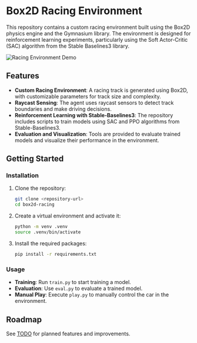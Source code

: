 # Box2D Racing Environment

This repository contains a custom racing environment built using the Box2D physics engine and the Gymnasium library. The environment is designed for reinforcement learning experiments, particularly using the Soft Actor-Critic (SAC) algorithm from the Stable Baselines3 library.

![Racing Environment Demo](racer.gif)

## Features

- **Custom Racing Environment**: A racing track is generated using Box2D, with customizable parameters for track size and complexity.
- **Raycast Sensing**: The agent uses raycast sensors to detect track boundaries and make driving decisions.
- **Reinforcement Learning with Stable-Baselines3**: The repository includes scripts to train models using SAC and PPO algorithms from Stable-Baselines3.
- **Evaluation and Visualization**: Tools are provided to evaluate trained models and visualize their performance in the environment.

## Getting Started

### Installation

1. Clone the repository:
   ```bash
   git clone <repository-url>
   cd box2d-racing
   ```

2. Create a virtual environment and activate it:
   ```bash
   python -m venv .venv
   source .venv/bin/activate
   ```

3. Install the required packages:
   ```bash
   pip install -r requirements.txt
   ```

### Usage

- **Training**: Run `train.py` to start training a model.
- **Evaluation**: Use `eval.py` to evaluate a trained model.
- **Manual Play**: Execute `play.py` to manually control the car in the environment.

## Roadmap

See [TODO](TODO.md) for planned features and improvements.
